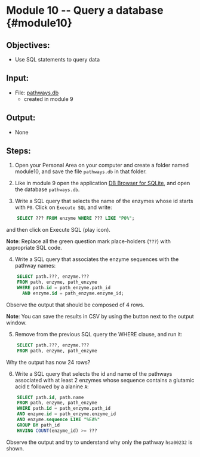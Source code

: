 # Module 10 -- Query a database {#module10}

## Objectives:
- Use SQL statements to query data

## Input:
- File: [pathways.db](files/pathways.db)
    - created in module 9

## Output:
- None

## Steps:

1. Open your Personal Area on your computer and create a folder named module10,
and save the file `pathways.db` in that folder. 

2. Like in module 9 open the application [DB Browser for SQLite](http://sqlitebrowser.org/),
and open the database `pathways.db`. 

3. Write a SQL query that selects the name of the enzymes whose id starts with `P0`.
Click on `Execute SQL` and write:
```sql
    SELECT ??? FROM enzyme WHERE ??? LIKE "P0%";
```
and then click on Execute SQL (play icon).

**Note**: Replace all the green question mark place-holders (`???`) with appropriate SQL code.

4. Write a SQL query that associates the enzyme sequences with the pathway names:
```sql
    SELECT path.???, enzyme.???
    FROM path, enzyme, path_enzyme
    WHERE path.id = path_enzyme.path_id
      AND enzyme.id = path_enzyme.enzyme_id;
```
Observe the output that should be composed of 4 rows.

**Note**: You can save the results in CSV by using the button next to the output window.

5. Remove from the previous SQL query the WHERE clause, and run it:
```sql
    SELECT path.???, enzyme.???
    FROM path, enzyme, path_enzyme
```
Why the output has now 24 rows?

6. Write a SQL query that selects the id and name of the pathways associated with at least 2 enzymes whose sequence contains a glutamic acid `E` followed by a alanine `A`:
```sql
    SELECT path.id, path.name
    FROM path, enzyme, path_enzyme
    WHERE path.id = path_enzyme.path_id
    AND enzyme.id = path_enzyme.enzyme_id
	AND enzyme.sequence LIKE "%EA%"
    GROUP BY path_id
	HAVING COUNT(enzyme_id) >= ???
```
Observe the output and try to understand why only the pathway `hsa00232` is shown. 